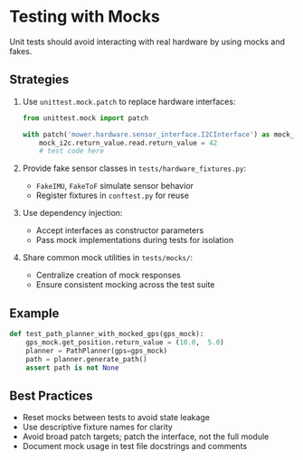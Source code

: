 # Testing with Mocks

Unit tests should avoid interacting with real hardware by using mocks and fakes.

## Strategies

1. Use `unittest.mock.patch` to replace hardware interfaces:

   ```python
   from unittest.mock import patch

   with patch('mower.hardware.sensor_interface.I2CInterface') as mock_i2c:
       mock_i2c.return_value.read.return_value = 42
       # test code here
   ```

2. Provide fake sensor classes in `tests/hardware_fixtures.py`:

   - `FakeIMU`, `FakeToF` simulate sensor behavior
   - Register fixtures in `conftest.py` for reuse

3. Use dependency injection:

   - Accept interfaces as constructor parameters
   - Pass mock implementations during tests for isolation

4. Share common mock utilities in `tests/mocks/`:
   - Centralize creation of mock responses
   - Ensure consistent mocking across the test suite

## Example

```python
def test_path_planner_with_mocked_gps(gps_mock):
    gps_mock.get_position.return_value = (10.0,  5.0)
    planner = PathPlanner(gps=gps_mock)
    path = planner.generate_path()
    assert path is not None
```

## Best Practices

- Reset mocks between tests to avoid state leakage
- Use descriptive fixture names for clarity
- Avoid broad patch targets; patch the interface, not the full module
- Document mock usage in test file docstrings and comments
